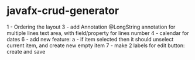# javafx-crud-generator

1 - Ordering the layout
3 - add Annotation @LongString annotation for multiple lines text area, with field/property for lines number
4 - calendar for dates
6 - add new feature:
    a - if item selected then it should unselect current item, and create new empty item
7 - make 2 labels for edit button: create and save
